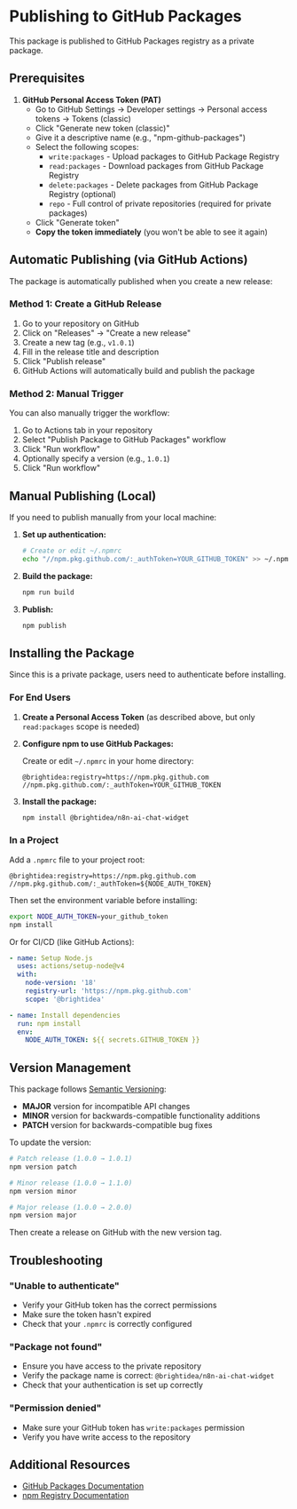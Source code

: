 # Publishing to GitHub Packages

This package is published to GitHub Packages registry as a private package.

## Prerequisites

1. **GitHub Personal Access Token (PAT)**
   - Go to GitHub Settings → Developer settings → Personal access tokens → Tokens (classic)
   - Click "Generate new token (classic)"
   - Give it a descriptive name (e.g., "npm-github-packages")
   - Select the following scopes:
     - `write:packages` - Upload packages to GitHub Package Registry
     - `read:packages` - Download packages from GitHub Package Registry
     - `delete:packages` - Delete packages from GitHub Package Registry (optional)
     - `repo` - Full control of private repositories (required for private packages)
   - Click "Generate token"
   - **Copy the token immediately** (you won't be able to see it again)

## Automatic Publishing (via GitHub Actions)

The package is automatically published when you create a new release:

### Method 1: Create a GitHub Release

1. Go to your repository on GitHub
2. Click on "Releases" → "Create a new release"
3. Create a new tag (e.g., `v1.0.1`)
4. Fill in the release title and description
5. Click "Publish release"
6. GitHub Actions will automatically build and publish the package

### Method 2: Manual Trigger

You can also manually trigger the workflow:

1. Go to Actions tab in your repository
2. Select "Publish Package to GitHub Packages" workflow
3. Click "Run workflow"
4. Optionally specify a version (e.g., `1.0.1`)
5. Click "Run workflow"

## Manual Publishing (Local)

If you need to publish manually from your local machine:

1. **Set up authentication:**
   ```bash
   # Create or edit ~/.npmrc
   echo "//npm.pkg.github.com/:_authToken=YOUR_GITHUB_TOKEN" >> ~/.npmrc
   ```

2. **Build the package:**
   ```bash
   npm run build
   ```

3. **Publish:**
   ```bash
   npm publish
   ```

## Installing the Package

Since this is a private package, users need to authenticate before installing.

### For End Users

1. **Create a Personal Access Token** (as described above, but only `read:packages` scope is needed)

2. **Configure npm to use GitHub Packages:**

   Create or edit `~/.npmrc` in your home directory:
   ```
   @brightidea:registry=https://npm.pkg.github.com
   //npm.pkg.github.com/:_authToken=YOUR_GITHUB_TOKEN
   ```

3. **Install the package:**
   ```bash
   npm install @brightidea/n8n-ai-chat-widget
   ```

### In a Project

Add a `.npmrc` file to your project root:
```
@brightidea:registry=https://npm.pkg.github.com
//npm.pkg.github.com/:_authToken=${NODE_AUTH_TOKEN}
```

Then set the environment variable before installing:
```bash
export NODE_AUTH_TOKEN=your_github_token
npm install
```

Or for CI/CD (like GitHub Actions):
```yaml
- name: Setup Node.js
  uses: actions/setup-node@v4
  with:
    node-version: '18'
    registry-url: 'https://npm.pkg.github.com'
    scope: '@brightidea'

- name: Install dependencies
  run: npm install
  env:
    NODE_AUTH_TOKEN: ${{ secrets.GITHUB_TOKEN }}
```

## Version Management

This package follows [Semantic Versioning](https://semver.org/):

- **MAJOR** version for incompatible API changes
- **MINOR** version for backwards-compatible functionality additions
- **PATCH** version for backwards-compatible bug fixes

To update the version:
```bash
# Patch release (1.0.0 → 1.0.1)
npm version patch

# Minor release (1.0.0 → 1.1.0)
npm version minor

# Major release (1.0.0 → 2.0.0)
npm version major
```

Then create a release on GitHub with the new version tag.

## Troubleshooting

### "Unable to authenticate"
- Verify your GitHub token has the correct permissions
- Make sure the token hasn't expired
- Check that your `.npmrc` is correctly configured

### "Package not found"
- Ensure you have access to the private repository
- Verify the package name is correct: `@brightidea/n8n-ai-chat-widget`
- Check that your authentication is set up correctly

### "Permission denied"
- Make sure your GitHub token has `write:packages` permission
- Verify you have write access to the repository

## Additional Resources

- [GitHub Packages Documentation](https://docs.github.com/en/packages)
- [npm Registry Documentation](https://docs.github.com/en/packages/working-with-a-github-packages-registry/working-with-the-npm-registry)

